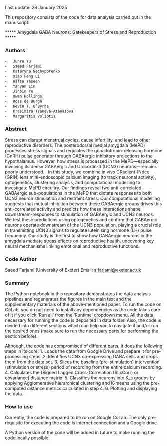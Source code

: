 
Last update: 28 January 2025

This repository consists of the code for data analysis carried out in the manuscript:

***** Amygdala GABA Neurons: Gatekeepers of Stress and Reproduction *****

### Authors ###

	⁃	Junru Yu
	⁃	Saeed Farjami
	⁃	Kateryna Nechyporenko
	⁃	Xiao Feng Li
	⁃	Hafsa Yaseen
	⁃	Yanyan Lin
	⁃	Jinbin Ye
	⁃	Owen Hollings
	⁃	Ross de Burgh
	⁃	Kevin T. O’Byrne
	⁃	Krasimira Tsaneva-Atanasova
	⁃	Margaritis Voliotis

### Abstract ###

Stress can disrupt menstrual cycles, cause infertility, and lead to other reproductive disorders. The posterodorsal medial amygdala (MePD) processes stress signals and regulates the gonadotropin-releasing hormone (GnRH) pulse generator through GABAergic inhibitory projections to the hypothalamus. However, how stress is processed in the MePD—especially involving its dense GABAergic and Urocortin-3 (UCN3) neurons—remains poorly understood.
 
In this study, we combine in vivo GRadient-INdex (GRIN) lens mini-endoscopic calcium imaging (to track neuronal activity), optogenetics, clustering analysis, and computational modelling to investigate MePD circuitry. Our findings reveal two anti-correlated GABAergic sub-populations in the MePD that dictate responses to both UCN3 neuron stimulation and restraint stress. Our computational modelling suggests that mutual inhibition between these GABAergic groups drives this anti-correlated activity and predicts how these interactions shape downstream-responses to stimulation of GABAergic and UCN3 neurons.
 
We test these predictions using optogenetics and confirm that GABAergic neurons operate downstream of the UCN3 population, playing a crucial role in transmitting UCN3 signals to regulate luteinising hormone (LH) pulse frequency. Our study is the first to show how GABAergic neurons in the amygdala mediate stress effects on reproductive health, uncovering key neural mechanisms linking emotional and reproductive functions.



### Code Author ###

Saeed Farjami (University of Exeter)
Email: s.farjami@exeter.ac.uk


### Summary ###

The Python notebook in this repository demonstrates the data analysis pipelines and regenerates the figures in the main text and the supplementary materials of the above-mentioned paper. To run the code on CoLab, you do not need to install any dependencies as the code takes care of it if you click ‘Run all’  from the ‘Runtime’ dropdown menu. All the data necessary for running the code is deposited in data folder. Also, the code is divided into different sections which can help you to navigate it and/or run the desired ones (make sure to run the necessary parts for performing the section before).

Although, the code has compromised of different parts, it does the following steps in its core:
	1.	Loads the data from Google Drive and prepare it for pre-processing steps.
	2.	Identifies UCN3 co-expressing GABA cells and drops them from the data set.
	3.	Slices the baseline (pre-stimulation) intervention (stimulation or stress) period of recording from the entire calcium recording.
	4.	Calculates the (Signed Lagged Cross-Correlation (SLxCorr) or covariance) distance matrix.
	5.	Classifies the neurons into K_s groups by applying Agglomerative hierarchical clustering and K-means using the pre-computed distance metrics calculated in step 4.
	6.	Plotting and displaying the data.


### How to use ###

Currently, the code is prepared to be run on Google CoLab. The only pre-requisite for executing the code is internet connection and a Google drive.

A Python version of the code will be added in future to make running the code locally possible.
